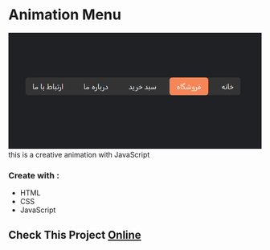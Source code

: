 # Animation Menu
![Animation Menu](./Capture.PNG)
this is a creative animation with JavaScript


 ### Create with :
  - HTML
  - CSS
  - JavaScript

## Check This Project [Online](https://ariansefatdeveloper.github.io/Animation-Menu/)